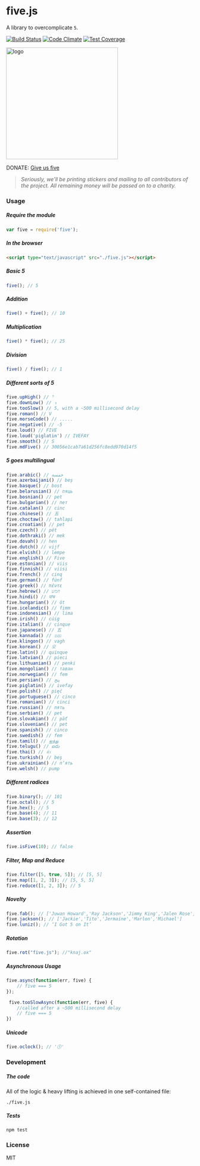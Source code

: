 # five.js

A library to overcomplicate `5`.

[![Build Status](https://travis-ci.org/jackdcrawford/five.svg?branch=master)](https://travis-ci.org/jackdcrawford/five)
[![Code Climate](https://codeclimate.com/github/jackdcrawford/five.png)](https://codeclimate.com/github/jackdcrawford/five)
[![Test Coverage](https://codeclimate.com/github/jackdcrawford/five/coverage.png)](https://codeclimate.com/github/jackdcrawford/five)

<img src="https://cldup.com/kwFz0lhg1u.png" width="300" alt="logo" />

DONATE: [Give us five](https://www.paypal.me/fivejs/5/)

> *Seriously, we'll be printing stickers and mailing to all contributors of the project. All remaining money will be passed on to a charity.*

### Usage
##### Require the module
```javascript
var five = require('five');
```

##### In the browser
```html
<script type="text/javascript" src="./five.js"></script>
```

##### Basic 5
```javascript
five(); // 5
```

##### Addition
```javascript
five() + five(); // 10
```

##### Multiplication
```javascript
five() * five(); // 25
```

##### Division
```javascript
five() / five(); // 1
```

##### Different sorts of 5
```javascript
five.upHigh() // ⁵
five.downLow() // ₅
five.tooSlow() // 5, with a ~500 millisecond delay
five.roman() // V
five.morseCode() // .....
five.negative() // -5
five.loud() // FIVE
five.loud('piglatin') // IVEFAY
five.smooth() // S
five.mdFive() // 30056e1cab7a61d256fc8edd970d14f5
```

##### 5 goes multilingual
```javascript
five.arabic() // خمسة
five.azerbaijani() // beş
five.basque() // bost
five.belarusian() // пяць
five.bosnian() // pet
five.bulgarian() // пет
five.catalan() // cinc
five.chinese() // 五
five.choctaw() // tahlapi
five.croatian() // pet
five.czech() // pět
five.dothraki() // mek
five.dovah() // hen
five.dutch() // vijf
five.elvish() // lempe
five.english() // Five
five.estonian() // viis
five.finnish() // viisi
five.french() // cinq
five.german() // fünf
five.greek() // πέντε
five.hebrew() // חמש
five.hindi() // पांच
five.hungarian() // öt
five.icelandic() // fimm
five.indonesian() // lima
five.irish() // cúig
five.italian() // cinque
five.japanese() // 五
five.kannada() // ಐದು
five.klingon() // vagh
five.korean() // 오
five.latin() // quinque
five.latvian() // pieci
five.lithuanian() // penki
five.mongolian() // таван
five.norwegian() // fem
five.persian() // پنج
five.piglatin() // ivefay
five.polish() // pięć
five.portuguese() // cinco
five.romanian() // cinci
five.russian() // пять
five.serbian() // pet
five.slovakian() // päť
five.slovenian() // pet
five.spanish() // cinco
five.swedish() // fem
five.tamil() // ஐந்து
five.telugu() // ఐదు
five.thai() // ห้า
five.turkish() // beş
five.ukrainian() // п’ять
five.welsh() // pump
```

##### Different radices
```javascript
five.binary(); // 101
five.octal(); // 5
five.hex(); // 5
five.base(4); // 11
five.base(3); // 12
```

##### Assertion
```javascript
five.isFive(10); // false
```

##### Filter, Map and Reduce
```javascript
five.filter([5, true, 5]); // [5, 5]
five.map([1, 2, 3]); // [5, 5, 5]
five.reduce([1, 2, 3]); // 5
```

##### Novelty
```javascript
five.fab(); // ['Juwan Howard','Ray Jackson','Jimmy King','Jalen Rose','Chris Webber']
five.jackson(); // ['Jackie','Tito','Jermaine','Marlon','Michael']
five.luniz(); // ‘I Got 5 on It’
```

##### Rotation
```javascript
five.rot("five.js"); //"knaj.ox"
```

##### Asynchronous Usage
```javascript
five.async(function(err, five) {
	// five === 5
});
```
```javascript
 five.tooSlowAsync(function(err, five) {
	//called after a ~500 millisecond delay
	// five === 5 
})
```

##### Unicode
```javascript
five.oclock(); // '🕔'
```

### Development
##### The code
All of the logic & heavy lifting is achieved in one self-contained file:
```
./five.js
```

##### Tests
```
npm test
```
### License
MIT
